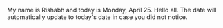 My name is Rishabh and today is Monday, April 25. Hello all. The date will automatically update to today's date in case you did not notice.

